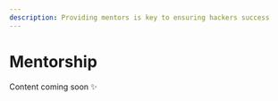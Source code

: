 ```yaml
---
description: Providing mentors is key to ensuring hackers success
---
```


# Mentorship

Content coming soon ✨

